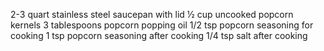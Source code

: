 2-3 quart stainless steel saucepan with lid
½ cup uncooked popcorn kernels
3 tablespoons popcorn popping oil
1/2 tsp popcorn seasoning for cooking
1 tsp popcorn seasoning after cooking
1/4 tsp salt after cooking

